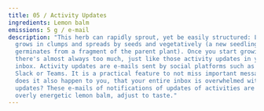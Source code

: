 ```yaml
---
title: 05 / Activity Updates
ingredients: Lemon balm
emissions: 5 g / e-mail
description: "This herb can rapidly sprout, yet be easily structured: Lemon balm
  grows in clumps and spreads by seeds and vegetatively (a new seedling
  germinates from a fragment of the parent plant). Once you start growing it,
  there's almost always too much, just like those activity updates in your
  inbox. Activity updates are e-mails sent by social platforms such as Facebook,
  Slack or Teams. It is a practical feature to not miss important messages. But
  does it also happen to you, that your entire inbox is overwhelmed with
  updates? These e-mails of notifications of updates of activities are like the
  overly energetic lemon balm, adjust to taste."
---
```

